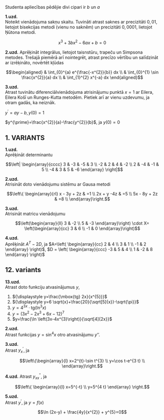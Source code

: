 Studenta apliecības pēdējie divi cipari ir $b$ un $a$

**1.uzd.**  
Noteikt vienādojuma sakṇu skaitu. Tuvināti atrast saknes ar precizitāti $0,01$, lietojot bisekcijas metodi (vienu no saknēm) un precizitāti $0,0001$, lietojot Ņūtona metodi.

$$x^{3} + 3bx^{2}-6ax + b=0$$

**2.uzd.**
Aprēķināt integrālus, lietojot taisnstūru, trapeču un Simpsona metodes. 
Trešajā piemērā arī nointegrēt, atrast precīzo vērtību un salīdzināt ar izrēḳināto, novērtēt kļūdas

$$\begin{aligned}
& \int_{0}^{a} e^{\frac{-x^{2}}{b}} dx \\
& \int_{0}^{1} \sin \frac{x^{2}}{a} dx \\
& \int_{1}^{2} x^{-a} dx
\end{aligned}$$

**3.uzd.**  
Atrast tuvinātu diferenciālvienādojuma atrisinājumu punktā $x=1$ 
ar Eilera, Eilera Košī un Runges-Kutta metodēm. 
Pietiek arī ar vienu uzdevumu, ja otram gadās, ka neiznāk.

$y^{\prime}=a y-b, y(0)=1$

$y^{\prime}=\frac{x^{2}}{a}-\frac{y^{2}}{b}$, ja $y(0)=0$


## 1. VARIANTS

**1.uzd.**  
Aprēķināt determinantu

$$\left| \begin{array}{cccc}
3 & -3 & -5 & 3 \\
-2 & 2 & 4 & -2 \\
2 & -4 & -1 & 5 \\
-4 & 3 & 5 & -6
\end{array} \right|$$

**2.uzd.**  
Atrisināt doto vienādojumu sistēmu ar Gausa metodi 

$$\left\{
\begin{array}{rl} 
x - 3y + 2z & =1 \\ 
2x + y -4z & =5 \\ 
5x - 8y + 2z & =8 \\
\end{array}\right.$$

**3.uzd.**  
Atrisināt matricu vienādojumu

$$\left(\begin{array}{ll}
3 & -2 \\
5 & -3
\end{array}\right) \cdot X= \left(\begin{array}{cc}
3 & 6 \\
-1 & 0
\end{array}\right)$$

**4.uzd.**  
Aprēķināt $A^{T}-2D$, ja 
$A=\left( \begin{array}{cc} 
2 & 4 \\ 
3 & 1 \\ 
-1 & 2 \end{array} \right)$, 
$D = \left( \begin{array}{ccc}
-3 & 5 & 4 \\ 
1 & -2 & 8
\end{array} \right)$

## 12. variants

**13.uzd.**   
Atrast doto funkciju atvasinājumus $y$,

1. ${\displaystyle y=\frac{\mbox{tg} 2x}{x^{5}}}$
2. ${\displaystyle y=6 \sqrt{x}+\frac{20}{\sqrt[5]{x}}-\sqrt{\pi}}$
3. $y=4^{3 x} \cdot \mbox{tg}\left(\ln ^{3} x\right)$
4. $y=\left(3x^{2} - 2x^{3} + 6x-12 \right)^{7}$
5. $y=\frac{\ln \left(3x-4x^{3}\right)}{\sqrt[4]{2x}}$

**2.uzd.**  
Atrast funkcijas $y=\sin^{4} x$ otro atvasinājumu $y'’$.


**3.uzd.**  
Atrast $y_{x}^{\prime}$, ja 

$$\left\{\begin{array}{l} 
x=2^{t}-\sin t^{3} \\ 
y=\cos t-e^{3 t} \\
\end{array}\right.$$


**4.uzd.** 
Atrast $y^{\prime\prime}_{xx}$, ja

$$\left\{ \begin{array}{l}
x=5^{-t} \\
y=5^{4 t}
\end{array} \right.$$

**5.uzd.**  
Atrast $y^{\prime}$, ja $y=f(x)$

$$\ln (2x-y) + \frac{4y}{x^{2}} + y^{5}=0$$
